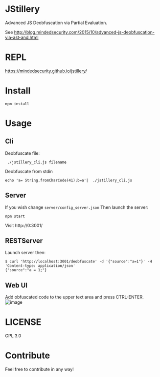 # JStillery

Advanced JS Deobfuscation via Partial Evaluation.


See http://blog.mindedsecurity.com/2015/10/advanced-js-deobfuscation-via-ast-and.html 

# REPL

https://mindedsecurity.github.io/jstillery/

# Install

```
npm install
```

# Usage

## Cli

Deobfuscate file:
```
 ./jstillery_cli.js filename
```
Deobfuscate from stdin
```
echo 'a= String.fromCharCode(41);b=a'|  ./jstillery_cli.js
```

## Server
If you wish change ```server/config_server.json```
Then launch the server:
```
npm start
```
Visit http://0:3001/

## RESTServer
Launch server then:
```
$ curl 'http://localhost:3001/deobfuscate' -d '{"source":"a=1"}' -H 'Content-type: application/json' 
{"source":"a = 1;"}
```
## Web UI

Add obfuscated code to the upper text area and press CTRL-ENTER.
![image](https://user-images.githubusercontent.com/1196560/35220393-836aafd0-ff76-11e7-8ba9-86369e23573a.png?s=200)



# LICENSE

GPL 3.0

# Contribute

Feel free to contribute in any way!
